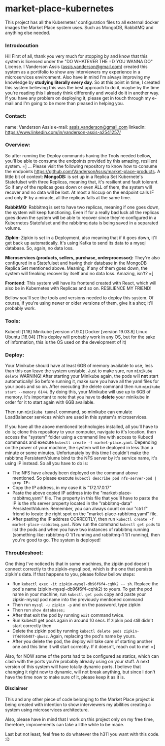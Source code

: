 # market-place-kubernetes
This project has all the Kubernetes' configuration files to all external docker images the Market Place system uses. Such as MongoDB, RabbitMQ and anything else needed.

### Introdocution
Hi! First of all, thank you very much for stopping by and know that this system is licensed under the "DO WHATEVER THE =D YOU WANNA DO" License. 
I Vanderson Assis (assis.vanderson@gmail.com) created this system as a portifolio to show any interviewers my experience in a microservices environment. Also have in mind I'm always 
improving my knowledge by <b>studying literally every day</b>. So at this point in time, I created this system believing this was the best approach to do it, maybe by the time you're reading this I 
already think differently and would do it in another way. If you have any problem on deploying it, please get in touch through my e-mail and I'm going to be more than pleased in helping you.

### Contact:
  name: Vanderson Assis
  e-mail: assis.vanderson@gmail.com
  linkedin: https://www.linkedin.com/in/vanderson-assis-a2541257/

### Overview:
So after running the Deploy commands having the Tools needed bellow, you'll be able to consume the endpoints provided by this amazing, resilient system. =] ...
Please visit the following repository to know how to consume the endpoints https://github.com/VandersonAssis/market-place-products.
A little bit of context:
<b>MongoDB:</b> is set up in a Replica Set Kubernete's Statefulset with three Replicas, meaning that, it's resilient and fault tolerant. So if any of the replicas 
		 goes down or even ALL of them, the system will recover and no data will be lost. At most a hiccup on the endpoint calls IF and only IF by a miracle, 
		 all the replicas falls at the same time.

<b>RabbitMQ:</b> Rabbitmq is set to have two replicas, meaning if one goes down, the system will keep functioning. Even if for a really bad luck all the replicas goes down 
		  the system will be able to recover since they're configured in a Kubernetes Statefulset and the rabbitmq data is being saved in a separated volume.

<b>Zipkin:</b> Zipkin is set in a Deployment, also meaning that if it goes down, it'll get back up automatically. It's using Kafka to send its data to a mysql database. 
		So, again, no data loss.

<b>Microservices (products, sellers, purchase, orderprocessor):</b> They're also configured in a Statefulset and having their database in the MongoDB Replica Set mentioned above.
															 Meaning, if any of them goes down, the system will freaking recover by itself and no data loss. Amazing, isn't? =]

<b>Frontend:</b> This system will have its frontend created with React, which will also be in Kubernetes with Replicas and so on. RESILIENCE MY FRIEND!

Bellow you'll see the tools and versions needed to deploy this system. Of course, if you're using newer or older versions of them, give it a shot; it'll probably work.
### Tools:
Kubectl [1.18]
Minikube [version v1.9.0]
Docker [version 19.03.8]
Linux Ubuntu [18.04] (This deploy will probably work in any OS, but for the sake of information, this is the OS used on the development of it)

### Deploy:
Your Minikube should have at least 6GB of memory available to use, less than this can leave the system unstable. Just to make sure, run `minikube delete` WARNING! After starting your Minikube 
again, the pods will <b>not</b> start automatically! So before running it, make sure you have all the yaml files for your pods and so on.
After executing the delete command then run `minikube start --memory 6144`. By doing this, your Minikube will use up to 6GB of memory. It's important to note that you have to 
<b>delete</b> your minikube in order for it to start again with 6GB available.

Then run `minikube tunnel` command, so minikube can emulate LoadBalancer services which are used in this system's microservices.

If you have all the above mentioned technologies installed, all you'll have to do is; clone this repository to your computer, navigate to it's location, then access the "system" folder using a command line with access 
to Kubectl commands and execute `kubectl create -f market-place.yaml`. Depending on the power of your machine, the system will be deployed in less than a minute or some minutes.
Unfortunately by this time I couldn't make the rabbitmq PersistentVolume bind to the NFS server by it's service name, it's using IP instead. So all you have to do is:
- The NFS have already been deployed on the command above mentioned. So please execute `kubectl describe pod nfs-server-pod | grep IP:`
- Copy the IP address, in my case it is "172.17.0.17"
- Paste the above copied IP address into the "market-place-rabbitmq.yaml" file. The property in this file that you'll have to paste the IP is the nfs server property located in 
the "rabbitmq-data" PersistentVolume. Remember, you can always count on our "ctrl f" friend to locate the right spot on the "market-place-rabbitmq.yaml" file.
- After pasting the IP address CORRECTLY, then run `kubectl create -f market-place-rabbitmq.yaml`. Now run the command `kubectl get pods` to list the pods and when you 
 have two instances of rabbitmq running (something like: rabbitmq-0 1/1 running and rabbitmq-1 1/1 running), then you're good to go. The system is deployed!
  
### Throubleshoot:
One thing I've noticed is that in some machines, the zipkin pod doesn't connect correctly to the zipkin-mysql pod, which is the one that persists zipkin's data. If that happens to you, 
please follow bellow steps:
- Run `kubectl exec -it zipkin-mysql-db96f6f4-cqhk2 -- sh`. Replace the pod's name (zipkin-mysql-db96f6f4-cqhk2) to yours. To get the pod name in your machine, run `kubectl get pods` 
  copy and paste your zipkin-mysql pod name into the previously mentioned command
- Then run `mysql -u zipkin -p` and on the password, type zipkin
- Then run `show databases;`
- After that exit the pod by running `exit` command twice.
- Run kubectl get pods again in around 10 secs. If zipkin pod still didn't start correctly then
- Delete the zipkin pod by running `kubectl delete pods zipkin-7f4d9b5487-qbwsz`. Again, replacing the pod's name by yours.
- After you delete the pod, the deploy will take care of starting another one and this time it will start correctly. If it doesn't, reach out to me! =]

Also, for NOW some of the ports had to be configured as statics, which can clash with the ports you're probably already using on your stuff. A next version of this system will have totally dynamic ports. 
I believe that changing it right now to dynamic, will not break anything, but since I don't have the time now to make sure of it, please keep it as it is.

#### Disclaimer
This and any other piece of code belonging to the Market Place project is 
being created with intention to show interviewers my abilities creating 
a system using microservices architecture.

Also, please have in mind that 
I work on this project only on my free time, therefore, improvements can take a little while to be made.

Last but not least, feel free to do whatever the h311 you want with this code. :D